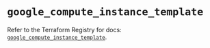 # `google_compute_instance_template`

Refer to the Terraform Registry for docs: [`google_compute_instance_template`](https://registry.terraform.io/providers/hashicorp/google/5.28.0/docs/resources/compute_instance_template).
